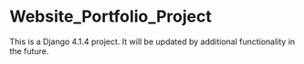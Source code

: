 # Website_Portfolio_Project
This is a Django 4.1.4 project.
It will be updated by additional functionality in the future.
